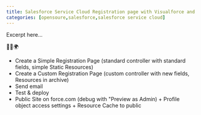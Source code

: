 ```yaml
---
title: Salesforce Service Cloud Registration page with Visualforce and Apex Controller
categories: [opensoure,salesforce,salesforce service cloud]
---
```

Excerpt here...
<p class="text-center">🐍👑🌍</p>
<!--more-->

- Create a Simple Registration Page (standard controller with standard fields, simple Static Resources)
- Create a Custom Registration Page (custom controller with new fields, Resources in archive)
- Send email
- Test & deploy 
- Public Site on force.com (debug with "Preview as Admin) + Profile object access settings + Resource Cache to public 
